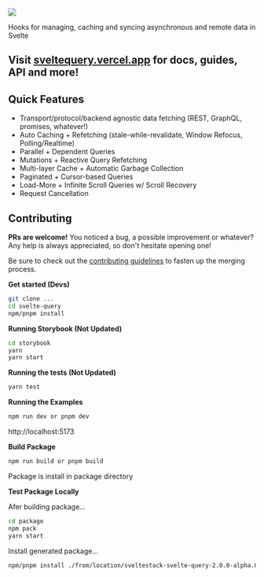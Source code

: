 <img src="./docs/src/images/svelte-query-og.png" />

Hooks for managing, caching and syncing asynchronous and remote data in Svelte

## Visit [sveltequery.vercel.app](https://sveltequery.vercel.app) for docs, guides, API and more!

## Quick Features

- Transport/protocol/backend agnostic data fetching (REST, GraphQL, promises, whatever!)
- Auto Caching + Refetching (stale-while-revalidate, Window Refocus, Polling/Realtime)
- Parallel + Dependent Queries
- Mutations + Reactive Query Refetching
- Multi-layer Cache + Automatic Garbage Collection
- Paginated + Cursor-based Queries
- Load-More + Infinite Scroll Queries w/ Scroll Recovery
- Request Cancellation


## Contributing

**PRs are welcome!**
You noticed a bug, a possible improvement or whatever?
Any help is always appreciated, so don't hesitate opening one!

Be sure to check out the [contributing guidelines](CONTRIBUTING.md) to fasten up the merging process.

**Get started (Devs)**

```bash
git clone ...
cd svelte-query
npm/pnpm install
```

**Running Storybook (Not Updated)**

```bash
cd storybook
yarn
yarn start
```

**Running the tests (Not Updated)**

```bash
yarn test
```

**Running the Examples**

```bash
npm run dev or pnpm dev
```
http://localhost:5173

**Build Package**

```bash
npm run build or pnpm build
```
Package is install in package directory

**Test Package Locally**

Afer building package...
```bash
cd package
npm pack
yarn start
```
Install generated package... 
```bash
npm/pnpm install ./from/location/sveltestack-svelte-query-2.0.0-alpha.01.tgz
``` 